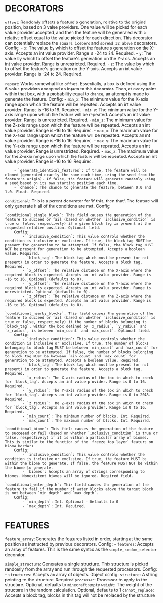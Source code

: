 DECORATORS
==========

`offset`: Randomly offsets a feature's generation, relative to the original position, based on 3 value providers. One value will be picked for each value provider accepted, and then the feature will be generated with a relative offset equal to the value picked for each direction. This decorator can potentially replace the `square`, `iceberg` and `spread_32_above` decorators.
	Config:
		- `x`: The value by which to offset the feature's generation on the X-axis. Accepts an int value provider. Range is -24 to 24. Required.
		- `y`: The value by which to offset the feature's generation on the Y-axis. Accepts an int value provider. Range is unrestricted. Required.
		- `z`: The value by which to offset the feature's generation on the Y-axis. Accepts an int value provider. Range is -24 to 24. Required.

`repeat`: Works somewhat like `offset`. Essentially, a box is defined using the 6 value providers accepted as inputs to this decorator. Then, at every point within that box, with a probability equal to `chance`, an attempt is made to generate the feature.
	Config:
		- `min_x`: The minimum value for the X-axis range upon which the feature will be repeated. Accepts an int value provider. Range is -16 to 16. Required.
		- `min_y`: The minimum value for the Y-axis range upon which the feature will be repeated. Accepts an int value provider. Range is unrestricted. Required.
		- `min_z`: The minimum value for the Z-axis range upon which the feature will be repeated. Accepts an int value provider. Range is -16 to 16. Required.
		- `max_x`: The maximum value for the X-axis range upon which the feature will be repeated. Accepts an int value provider. Range is -16 to 16. Required.
		- `max_y`: The maximum value for the Y-axis range upon which the feature will be repeated. Accepts an int value provider. Range is unrestricted. Required.
		- `max_z`: The maximum value for the Z-axis range upon which the feature will be repeated. Accepts an int value provider. Range is -16 to 16. Required.
		
		- `generate_identical_features`: If true, the feature will be cloned (generated exactly the same each time, using the seed from the feature's origin). If false, the feature will generate randomly using a seed based on its own starting position each time.
		- `chance`: The chance to generate the feature, between 0.0 and 1.0. Float. Required.


`conditional`: This is a parent decorator for 'if this, then that'. The feature will only generate if all of the conditions are met.
	Config:

	`conditional_single_block`: This field causes the generation of the feature to succeed or fail (based on whether `inclusive_condition` is true or false, respectively) if a given block tag is present at the requested relative position. Optional field.
		Config:
			- `inclusive_condition`: This value controls whether the condition is inclusive or exclusive. If true, the block tag MUST be present for generation to be attempted. If false, the block tag MUST NOT be present for generation to be attempted. Accepts a boolean value. Required.
			- `block_tag`: The block tag which must be present (or not present) in order to generate the feature. Accepts a block tag. Required.
			- `x_offset`: The relative distance on the X-axis where the required block is expected. Accepts an int value provider. Range is -16 to 16. Optional (defaults to 0).
			- `y_offset`: The relative distance on the Y-axis where the required block is expected. Accepts an int value provider. Range is unrestricted. Optional (defaults to 0).
			- `z_offset`: The relative distance on the Z-axis where the required block is expected. Accepts an int value provider. Range is -16 to 16. Optional (defaults to 0).

	`conditional_nearby_blocks`: This field causes the generation of the feature to succeed or fail (based on whether `inclusive_condition` is true or false, respectively) if the number of blocks belonging to `block_tag`, within the box defined by `x_radius`, `y_radius` and `z_radius`, is between `min_count` and `max_count`. Optional field.
		Config:
			- `inclusive_condition`: This value controls whether the condition is inclusive or exclusive. If true, the number of blocks belonging to block tag MUST be between `min_count` and `max_count` for generation to be attempted. If false, the number of blocks belonging to block tag MUST be between `min_count` and `max_count` for generation to be attempted. Accepts a boolean value. Required.
			- `block_tag`: The block tag which must be present (or not present) in order to generate the feature. Accepts a block tag. Required.
			- `x_radius`: The X-axis radius of the box in which to check for `block_tag`. Accepts an int value provider. Range is 0 to 16. Required.
			- `y_radius`: The Y-axis radius of the box in which to check for `block_tag`. Accepts an int value provider. Range is 0 to 2048. Required.
			- `z_radius`: The Z-axis radius of the box in which to check for `block_tag`. Accepts an int value provider. Range is 0 to 16. Required.
			- `min_count`: The minimum number of blocks. Int. Required.
			- `max_count`: The maximum number of blocks. Int. Required.

	`conditional_biome`: This field causes the generation of the feature to succeeed or fail (based on whether `inclusive_condition` is true or false, respectively) if it is within a particular array of biomes. This is similar to the function of the `freeze_top_layer` feature on biome borders.
		Config:
			- `inclusive_condition`: This value controls whether the condition is inclusive or exclusive. If true, the feature MUST be within the biome to generate. If false, the feature MUST NOT be within the biome to generate.
			- `biomes`: Accepts an array of strings corresponding to biomes. Nonexistent biomes will be ignored. Required field.

	`conditional_water_depth`: This field causes the generation of the feature to fail if the number of water blocks above the target block is not between `min_depth` and `max_depth`.
		Config:
			- `min_depth`: Int. Optional - Defaults to 0
			- `max_depth`: Int. Required.






FEATURES
========

`feature_array`: Generates the features listed in order, starting at the same position as instructed by previous decorators.
	Config:
		- `features`: Accepts an array of features. This is the same syntax as the `simple_random_selector` decorator.

`simple_structure`: Generates a single structure. This structure is picked randomly from the array and run through the requested processors.
	Config:
		- `structures`: Accepts an array of objects.
			Object config:
				`structure`: A string pointing to the structure. Required
				`processor`: Processor to apply to the structure. Optional, defaults to `minecraft:empty`
				`weight`: The weight of the structure in the random calculation. Optional, defaults to 1
				`cannot_replace`: Accepts a block tag, blocks in this tag will not be replaced by the structure
